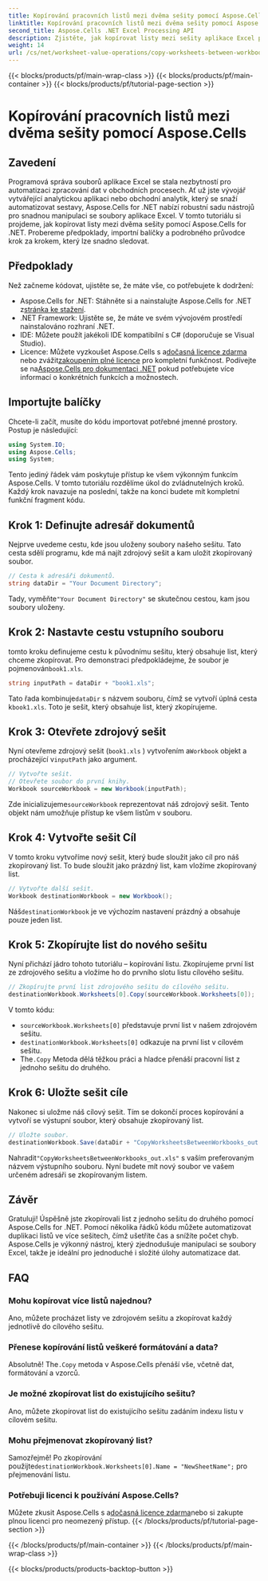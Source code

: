 ```yaml
---
title: Kopírování pracovních listů mezi dvěma sešity pomocí Aspose.Cells
linktitle: Kopírování pracovních listů mezi dvěma sešity pomocí Aspose.Cells
second_title: Aspose.Cells .NET Excel Processing API
description: Zjistěte, jak kopírovat listy mezi sešity aplikace Excel pomocí Aspose.Cells for .NET v tomto podrobném, podrobném tutoriálu. Ideální pro automatizaci procesů v Excelu.
weight: 14
url: /cs/net/worksheet-value-operations/copy-worksheets-between-workbooks/
---
```


{{< blocks/products/pf/main-wrap-class >}}
{{< blocks/products/pf/main-container >}}
{{< blocks/products/pf/tutorial-page-section >}}

# Kopírování pracovních listů mezi dvěma sešity pomocí Aspose.Cells

## Zavedení
Programová správa souborů aplikace Excel se stala nezbytností pro automatizaci zpracování dat v obchodních procesech. Ať už jste vývojář vytvářející analytickou aplikaci nebo obchodní analytik, který se snaží automatizovat sestavy, Aspose.Cells for .NET nabízí robustní sadu nástrojů pro snadnou manipulaci se soubory aplikace Excel. V tomto tutoriálu si projdeme, jak kopírovat listy mezi dvěma sešity pomocí Aspose.Cells for .NET. Probereme předpoklady, importní balíčky a podrobného průvodce krok za krokem, který lze snadno sledovat.
## Předpoklady
Než začneme kódovat, ujistěte se, že máte vše, co potřebujete k dodržení:
-  Aspose.Cells for .NET: Stáhněte si a nainstalujte Aspose.Cells for .NET z[stránka ke stažení](https://releases.aspose.com/cells/net/).
- .NET Framework: Ujistěte se, že máte ve svém vývojovém prostředí nainstalováno rozhraní .NET.
- IDE: Můžete použít jakékoli IDE kompatibilní s C# (doporučuje se Visual Studio).
-  Licence: Můžete vyzkoušet Aspose.Cells s a[dočasná licence zdarma](https://purchase.aspose.com/temporary-license/) nebo zvážit[zakoupením plné licence](https://purchase.aspose.com/buy) pro kompletní funkčnost.
 Podívejte se na[Aspose.Cells pro dokumentaci .NET](https://reference.aspose.com/cells/net/) pokud potřebujete více informací o konkrétních funkcích a možnostech.
## Importujte balíčky
Chcete-li začít, musíte do kódu importovat potřebné jmenné prostory. Postup je následující:
```csharp
using System.IO;
using Aspose.Cells;
using System;
```
Tento jediný řádek vám poskytuje přístup ke všem výkonným funkcím Aspose.Cells.
V tomto tutoriálu rozdělíme úkol do zvládnutelných kroků. Každý krok navazuje na poslední, takže na konci budete mít kompletní funkční fragment kódu.
## Krok 1: Definujte adresář dokumentů
Nejprve uvedeme cestu, kde jsou uloženy soubory našeho sešitu. Tato cesta sdělí programu, kde má najít zdrojový sešit a kam uložit zkopírovaný soubor.
```csharp
// Cesta k adresáři dokumentů.
string dataDir = "Your Document Directory";
```
 Tady, vyměňte`"Your Document Directory"` se skutečnou cestou, kam jsou soubory uloženy.
## Krok 2: Nastavte cestu vstupního souboru
 tomto kroku definujeme cestu k původnímu sešitu, který obsahuje list, který chceme zkopírovat. Pro demonstraci předpokládejme, že soubor je pojmenován`book1.xls`.
```csharp
string inputPath = dataDir + "book1.xls";
```
 Tato řada kombinuje`dataDir` s názvem souboru, čímž se vytvoří úplná cesta k`book1.xls`. Toto je sešit, který obsahuje list, který zkopírujeme.
## Krok 3: Otevřete zdrojový sešit
Nyní otevřeme zdrojový sešit (`book1.xls` ) vytvořením a`Workbook` objekt a procházející v`inputPath` jako argument.
```csharp
// Vytvořte sešit.
// Otevřete soubor do první knihy.
Workbook sourceWorkbook = new Workbook(inputPath);
```
 Zde inicializujeme`sourceWorkbook` reprezentovat náš zdrojový sešit. Tento objekt nám umožňuje přístup ke všem listům v souboru.
## Krok 4: Vytvořte sešit Cíl
V tomto kroku vytvoříme nový sešit, který bude sloužit jako cíl pro náš zkopírovaný list. To bude sloužit jako prázdný list, kam vložíme zkopírovaný list.
```csharp
// Vytvořte další sešit.
Workbook destinationWorkbook = new Workbook();
```
 Náš`destinationWorkbook` je ve výchozím nastavení prázdný a obsahuje pouze jeden list.
## Krok 5: Zkopírujte list do nového sešitu
Nyní přichází jádro tohoto tutoriálu – kopírování listu. Zkopírujeme první list ze zdrojového sešitu a vložíme ho do prvního slotu listu cílového sešitu.
```csharp
// Zkopírujte první list zdrojového sešitu do cílového sešitu.
destinationWorkbook.Worksheets[0].Copy(sourceWorkbook.Worksheets[0]);
```
V tomto kódu:
- `sourceWorkbook.Worksheets[0]` představuje první list v našem zdrojovém sešitu.
- `destinationWorkbook.Worksheets[0]` odkazuje na první list v cílovém sešitu.
-  The`.Copy` Metoda dělá těžkou práci a hladce přenáší pracovní list z jednoho sešitu do druhého.
## Krok 6: Uložte sešit cíle
Nakonec si uložme náš cílový sešit. Tím se dokončí proces kopírování a vytvoří se výstupní soubor, který obsahuje zkopírovaný list.
```csharp
// Uložte soubor.
destinationWorkbook.Save(dataDir + "CopyWorksheetsBetweenWorkbooks_out.xls");
```
 Nahradit`"CopyWorksheetsBetweenWorkbooks_out.xls"` s vaším preferovaným názvem výstupního souboru. Nyní budete mít nový soubor ve vašem určeném adresáři se zkopírovaným listem.

## Závěr
Gratuluji! Úspěšně jste zkopírovali list z jednoho sešitu do druhého pomocí Aspose.Cells for .NET. Pomocí několika řádků kódu můžete automatizovat duplikaci listů ve více sešitech, čímž ušetříte čas a snížíte počet chyb. Aspose.Cells je výkonný nástroj, který zjednodušuje manipulaci se soubory Excel, takže je ideální pro jednoduché i složité úlohy automatizace dat.
## FAQ
### Mohu kopírovat více listů najednou?  
Ano, můžete procházet listy ve zdrojovém sešitu a zkopírovat každý jednotlivě do cílového sešitu.
### Přenese kopírování listů veškeré formátování a data?  
 Absolutně! The`.Copy` metoda v Aspose.Cells přenáší vše, včetně dat, formátování a vzorců.
### Je možné zkopírovat list do existujícího sešitu?  
Ano, můžete zkopírovat list do existujícího sešitu zadáním indexu listu v cílovém sešitu.
### Mohu přejmenovat zkopírovaný list?  
 Samozřejmě! Po zkopírování použijte`destinationWorkbook.Worksheets[0].Name = "NewSheetName";` pro přejmenování listu.
### Potřebuji licenci k používání Aspose.Cells?  
 Můžete zkusit Aspose.Cells s a[dočasná licence zdarma](https://purchase.aspose.com/temporary-license/)nebo si zakupte plnou licenci pro neomezený přístup.
{{< /blocks/products/pf/tutorial-page-section >}}

{{< /blocks/products/pf/main-container >}}
{{< /blocks/products/pf/main-wrap-class >}}

{{< blocks/products/products-backtop-button >}}

